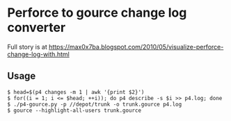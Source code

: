 # Perforce to gource change log converter

Full story is at https://max0x7ba.blogspot.com/2010/05/visualize-perforce-change-log-with.html

## Usage

```
$ head=$(p4 changes -m 1 | awk '{print $2}')
$ for((i = 1; i <= $head; ++i)); do p4 describe -s $i >> p4.log; done
$ ./p4-gource.py -p //depot/trunk -o trunk.gource p4.log
$ gource --highlight-all-users trunk.gource
```
